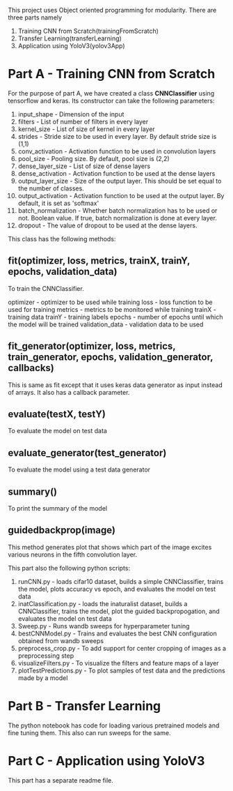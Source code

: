 This project uses Object oriented programming for modularity. There are three parts namely
  1. Training CNN from Scratch(trainingFromScratch)
  2. Transfer Learning(transferLearning)
  3. Application using YoloV3(yolov3App)

# Part A - Training CNN from Scratch
For the purpose of part A, we have created a class **CNNClassifier** using tensorflow and keras. Its constructor can take the following parameters:
  1. input_shape - Dimension of the input
  2. filters - List of number of filters in every layer
  3. kernel_size - List of size of kernel in every layer
  4. strides - Stride size to be used in every layer. By default stride size is (1,1)
  5. conv_activation - Activation function to be used in convolution layers
  6. pool_size - Pooling size. By default, pool size is (2,2)
  7. dense_layer_size - List of size of dense layers
  8. dense_activation - Activation function to be used at the dense layers
  9. output_layer_size - Size of the output layer. This should be set equal to the number of classes.
  10. output_activation - Activation function to be used at the output layer. By default, it is set as 'softmax'
  11. batch_normalization - Whether batch normalization has to be used or not. Boolean value. If true, batch normalization is done at every layer.
  12. dropout - The value of dropout to be used at the dense layers.

This class has the following methods:
## fit(optimizer, loss, metrics, trainX, trainY, epochs, validation_data)
To train the CNNClassifier.

optimizer - optimizer to be used while training
loss - loss function to be used for training
metrics - metrics to be monitored while training
trainX - training data
trainY - training labels
epochs - number of epochs until which the model will be trained
validation_data - validation data to be used

## fit_generator(optimizer, loss, metrics, train_generator, epochs, validation_generator, callbacks)

This is same as fit except that it uses keras data generator as input instead of arrays. It also has a callback parameter.

## evaluate(testX, testY)
To evaluate the model on test data

## evaluate_generator(test_generator)
To evaluate the model using a test data generator

## summary()
To print the summary of the model

## guidedbackprop(image)
This method generates plot that shows which part of the image excites various neurons in the fifth convolution layer.

This part also the following python scripts:
  1. runCNN.py - loads cifar10 dataset, builds a simple CNNClassifier, trains the model, plots accuracy vs epoch, and evaluates the model on test data
  2. inatClassification.py - loads the inaturalist dataset, builds a CNNClassifier, trains the model, plot the guided backpropogation, and evaluates the model on test data
  3. Sweep.py - Runs wandb sweeps for hyperparameter tuning
  4. bestCNNModel.py - Trains and evaluates the best CNN configuration obtained from wandb sweeps
  5. preprocess_crop.py - To add support for center cropping of images as a preprocessing step
  6. visualizeFilters.py - To visualize the filters and feature maps of a layer
  7. plotTestPredictions.py - To plot samples of test data and the predictions made by a model

# Part B - Transfer Learning
The python notebook has code for loading various pretrained models and fine tuning them. This also can run sweeps for the same.

# Part C - Application using YoloV3
This part has a separate readme file.
